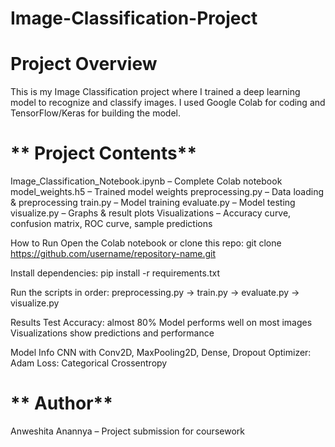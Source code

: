 # Image-Classification-Project
# **Project Overview**
This is my Image Classification project where I trained a deep learning model to recognize and classify images.
I used Google Colab for coding and TensorFlow/Keras for building the model.

# ** Project Contents**
Image_Classification_Notebook.ipynb – Complete Colab notebook
model_weights.h5 – Trained model weights
preprocessing.py – Data loading & preprocessing
train.py – Model training
evaluate.py – Model testing
visualize.py – Graphs & result plots
Visualizations – Accuracy curve, confusion matrix, ROC curve, sample predictions

How to Run
Open the Colab notebook or clone this repo:
git clone https://github.com/username/repository-name.git

Install dependencies:
pip install -r requirements.txt

Run the scripts in order:
preprocessing.py → train.py → evaluate.py → visualize.py

Results
Test Accuracy: almost 80%
Model performs well on most images
Visualizations show predictions and performance

Model Info
CNN with Conv2D, MaxPooling2D, Dense, Dropout
Optimizer: Adam
Loss: Categorical Crossentropy

# ** Author**
Anweshita Anannya – Project submission for coursework
